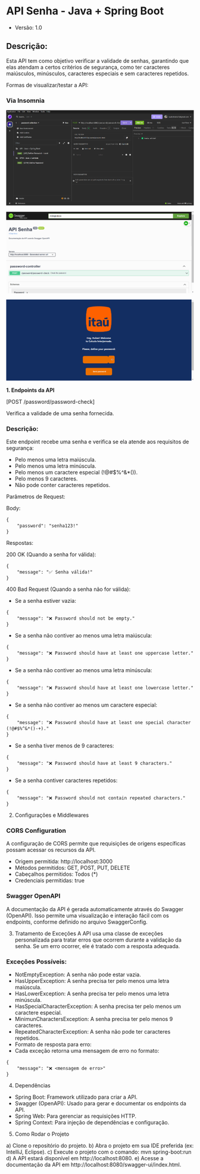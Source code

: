 # API Senha - Java + Spring Boot 

- Versão: 1.0

## Descrição: 

Esta API tem como objetivo verificar a validade de senhas, garantindo que elas atendam a certos critérios de segurança, como ter caracteres maiúsculos, minúsculos, caracteres especiais e sem caracteres repetidos.

Formas de visualizar/testar a API: 

### Via Insomnia 
![INSOMNIA](./assets/insomnia.gif)

![SWAGGER](./assets/swagger.gif)

![FRONTEND](./assets/frontend.gif)

**1. Endpoints da API**

[POST /password/password-check]

Verifica a validade de uma senha fornecida.

### Descrição:
Este endpoint recebe uma senha e verifica se ela atende aos requisitos de segurança:

- Pelo menos uma letra maiúscula.
- Pelo menos uma letra minúscula.
- Pelo menos um caractere especial (!@#$%^&*()).
- Pelo menos 9 caracteres.
- Não pode conter caracteres repetidos.

Parâmetros de Request:

Body:

```plaintext
{
    "password": "senha123!"
}
```

Respostas:

200 OK (Quando a senha for válida):

```plaintext
{
    "message": "✅ Senha válida!"
}
```

400 Bad Request (Quando a senha não for válida):

- Se a senha estiver vazia:

```plaintext
{
    "message": "❌ Password should not be empty."
}
```

- Se a senha não contiver ao menos uma letra maiúscula:

```plaintext
{
    "message": "❌ Password should have at least one uppercase letter."
}
```

- Se a senha não contiver ao menos uma letra minúscula:

```plaintext
{
    "message": "❌ Password should have at least one lowercase letter."
}
```

- Se a senha não contiver ao menos um caractere especial:

```plaintext
{
    "message": "❌ Password should have at least one special character (!@#$%^&*()-+)."
}
```

- Se a senha tiver menos de 9 caracteres:

```plaintext
{
    "message": "❌ Password should have at least 9 characters."
}
```

- Se a senha contiver caracteres repetidos:

```plaintext
{
    "message": "❌ Password should not contain repeated characters."
}
```

2. Configurações e Middlewares

### CORS Configuration

A configuração de CORS permite que requisições de origens específicas possam acessar os recursos da API.

- Origem permitida: http://localhost:3000
- Métodos permitidos: GET, POST, PUT, DELETE
- Cabeçalhos permitidos: Todos (*)
- Credenciais permitidas: true

### Swagger OpenAPI
A documentação da API é gerada automaticamente através do Swagger (OpenAPI). Isso permite uma visualização e interação fácil com os endpoints, conforme definido no arquivo SwaggerConfig.

3. Tratamento de Exceções
A API usa uma classe de exceções personalizada para tratar erros que ocorrem durante a validação da senha. Se um erro ocorrer, ele é tratado com a resposta adequada.

### Exceções Possíveis:
- NotEmptyException: A senha não pode estar vazia.
- HasUpperException: A senha precisa ter pelo menos uma letra maiúscula.
- HasLowerException: A senha precisa ter pelo menos uma letra minúscula.
- HasSpecialCharacterException: A senha precisa ter pelo menos um caractere especial.
- MinimunCharactersException: A senha precisa ter pelo menos 9 caracteres.
- RepeatedCharacterException: A senha não pode ter caracteres repetidos.
- Formato de resposta para erro:
- Cada exceção retorna uma mensagem de erro no formato:

```plaintext
{
    "message": "❌ <mensagem de erro>"
}
```

4. Dependências
- Spring Boot: Framework utilizado para criar a API.
- Swagger (OpenAPI): Usado para gerar e documentar os endpoints da API.
- Spring Web: Para gerenciar as requisições HTTP.
- Spring Context: Para injeção de dependências e configuração.

5. Como Rodar o Projeto

a) Clone o repositório do projeto.
b) Abra o projeto em sua IDE preferida (ex: IntelliJ, Eclipse).
c) Execute o projeto com o comando: mvn spring-boot:run
d) A API estará disponível em http://localhost:8080.
e) Acesse a documentação da API em http://localhost:8080/swagger-ui/index.html.